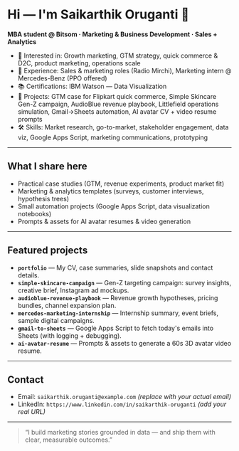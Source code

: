 # Hi — I'm Saikarthik Oruganti 👋
**MBA student @ Bitsom · Marketing & Business Development · Sales + Analytics**

- 🧭 Interested in: Growth marketing, GTM strategy, quick commerce & D2C, product marketing, operations scale
- 💼 Experience: Sales & marketing roles (Radio Mirchi), Marketing intern @ Mercedes-Benz (PPO offered)
- 📚 Certifications: IBM Watson — Data Visualization
- 🔬 Projects: GTM case for Flipkart quick commerce, Simple Skincare Gen-Z campaign, AudioBlue revenue playbook, Littlefield operations simulation, Gmail→Sheets automation, AI avatar CV + video resume prompts
- 🛠️ Skills: Market research, go-to-market, stakeholder engagement, data viz, Google Apps Script, marketing communications, prototyping

---

## What I share here
- Practical case studies (GTM, revenue experiments, product market fit)
- Marketing & analytics templates (surveys, customer interviews, hypothesis trees)
- Small automation projects (Google Apps Script, data visualization notebooks)
- Prompts & assets for AI avatar resumes & video generation

---

## Featured projects
- **`portfolio`** — My CV, case summaries, slide snapshots and contact details.
- **`simple-skincare-campaign`** — Gen-Z targeting campaign: survey insights, creative brief, Instagram ad mockups.
- **`audioblue-revenue-playbook`** — Revenue growth hypotheses, pricing bundles, channel expansion plan.
- **`mercedes-marketing-internship`** — Internship summary, event briefs, sample digital campaigns.
- **`gmail-to-sheets`** — Google Apps Script to fetch today's emails into Sheets (with logging + debugging).
- **`ai-avatar-resume`** — Prompts & assets to generate a 60s 3D avatar video resume.

---

## Contact
- Email: `saikarthik.oruganti@example.com`  _(replace with your actual email)_
- LinkedIn: `https://www.linkedin.com/in/saikarthik-oruganti` _(add your real URL)_

---

> “I build marketing stories grounded in data — and ship them with clear, measurable outcomes.”  
